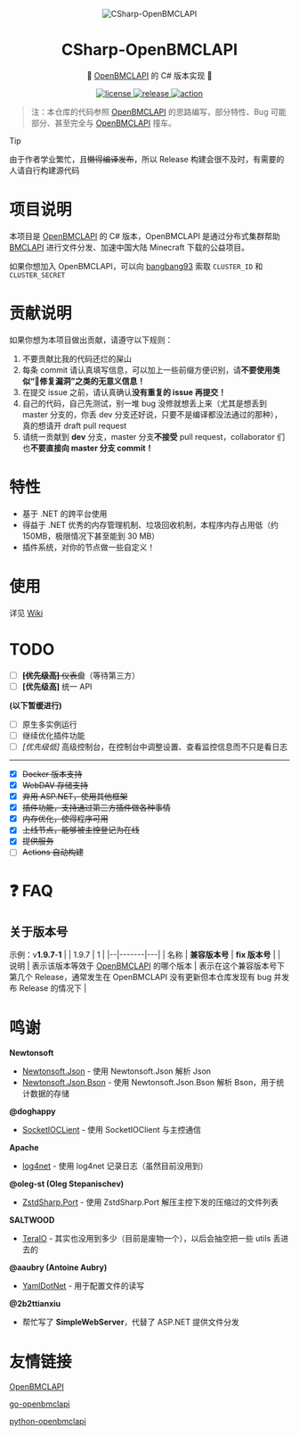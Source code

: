 ﻿<div align="center">

![CSharp-OpenBMCLAPI](https://github.com/SALTWOOD/CSharp-OpenBMCLAPI/assets/105980161/20b4b593-4ab9-445b-8a4b-6e329aa041c2)

# CSharp-OpenBMCLAPI
🎉 [OpenBMCLAPI](https://github.com/bangbang93/openbmclapi) 的 C# 版本实现 🎉

  <a href="https://raw.githubusercontent.com/Mrs4s/go-cqhttp/master/LICENSE">
    <img src="https://img.shields.io/github/license/SALTWOOD/CSharp-OpenBMCLAPI" alt="license">
  </a>
  <a href="https://github.com/Mrs4s/go-cqhttp/releases">
    <img src="https://img.shields.io/github/v/release/SALTWOOD/CSharp-OpenBMCLAPI?color=blueviolet&include_prereleases" alt="release">
  </a>
  <a href="https://github.com/SALTWOOD/CSharp-OpenBMCLAPI/actions">
    <img src="https://github.com/SALTWOOD/CSharp-OpenBMCLAPI/workflows/.NET/badge.svg" alt="action">
  </a>
</div>

> 注：本仓库的代码参照 [OpenBMCLAPI](https://github.com/bangbang93/openbmclapi) 的思路编写，部分特性、Bug 可能部分、甚至完全与 [OpenBMCLAPI](https://github.com/bangbang93/openbmclapi) 撞车。

> [!TIP]
> 由于作者学业繁忙，且~~懒得编译发布~~，所以 Release 构建会很不及时，有需要的人请自行构建源代码

# 项目说明

本项目是 [OpenBMCLAPI](https://github.com/bangbang93/openbmclapi) 的 C# 版本，OpenBMCLAPI 是通过分布式集群帮助 [BMCLAPI](https://bmclapidoc.bangbang93.com/) 进行文件分发、加速中国大陆 Minecraft 下载的公益项目。

如果你想加入 OpenBMCLAPI，可以向 [bangbang93](https://github.com/bangbang93) 索取 `CLUSTER_ID` 和 `CLUSTER_SECRET`

# 贡献说明

如果你想为本项目做出贡献，请遵守以下规则：
1. 不要贡献比我的代码还烂的屎山
2. 每条 commit 请认真填写信息，可以加上一些前缀方便识别，请**不要使用类似“🐛修复漏洞”之类的无意义信息！**
3. 在提交 issue 之前，请认真确认**没有重复的 issue 再提交！**
4. 自己的代码，自己先测试，别一堆 bug 没修就想丢上来（尤其是想丢到 master 分支的，你丢 dev 分支还好说，只要不是编译都没法通过的那种），真的想请开 draft pull request
5. 请统一贡献到 **dev** 分支，master 分支**不接受** pull request，collaborator 们也**不要直接向 master 分支 commit！**


# 特性

- 基于 .NET 的跨平台使用
- 得益于 .NET 优秀的内存管理机制、垃圾回收机制，本程序内存占用低（约 150MB，极限情况下甚至能到 30 MB）
- 插件系统，对你的节点做一些自定义！

# 使用

详见 [Wiki](https://github.com/SALTWOOD/CSharp-OpenBMCLAPI/wiki)

# TODO

- [ ] ~~**[优先级高]** 仪表盘~~（等待第三方）
- [ ] **[优先级高]** 统一 API

**(以下暂缓进行)**

- [ ] 原生多实例运行
- [ ] 继续优化插件功能
- [ ] *[优先级低]* 高级控制台，在控制台中调整设置、查看监控信息而不只是看日志
___
- [x] ~~Docker 版本支持~~
- [x] ~~WebDAV 存储支持~~
- [x] ~~弃用 ASP.NET，使用其他框架~~
- [x] ~~插件功能，支持通过第三方插件做各种事情~~
- [x] ~~内存优化，使得程序可用~~
- [x] ~~上线节点，能够被主控登记为在线~~
- [x] ~~提供服务~~
- [ ] ~~Actions 自动构建~~

# ❓ FAQ
## 关于版本号
示例：v**1.9.7**-**1**
|  | 1.9.7 | 1 |
|--|-------|---|
| 名称 | **兼容版本号** | **fix 版本号** |
| 说明 | 表示该版本等效于 [OpenBMCLAPI](https://github.com/bangbang93/openbmclapi) 的哪个版本 | 表示在这个兼容版本号下第几个 Release，通常发生在 OpenBMCLAPI 没有更新但本仓库发现有 bug 并发布 Release 的情况下 |

# 鸣谢

**Newtonsoft**
- [Newtonsoft.Json](https://www.newtonsoft.com/json) - 使用 Newtonsoft.Json 解析 Json
- [Newtonsoft.Json.Bson](https://www.newtonsoft.com/json) - 使用 Newtonsoft.Json.Bson 解析 Bson，用于统计数据的存储

**@doghappy**
- [SocketIOCLient](https://github.com/doghappy/socket.io-client-csharp) - 使用 SocketIOClient 与主控通信

**Apache**
- [log4net](https://logging.apache.org/log4net/) - 使用 log4net 记录日志（虽然目前没用到）

**@oleg-st (Oleg Stepanischev)**
- [ZstdSharp.Port](https://github.com/oleg-st/ZstdSharp) - 使用 ZstdSharp.Port 解压主控下发的压缩过的文件列表

**SALTWOOD**
- [TeraIO](https://github.com/SALTWOOD/TeraIO) - 其实也没用到多少（目前是废物一个），以后会抽空把一些 utils 丢进去的

**@aaubry (Antoine Aubry)**
- [YamlDotNet](https://github.com/aaubry/YamlDotNet) - 用于配置文件的读写

**@2b2ttianxiu**
- 帮忙写了 **SimpleWebServer**，代替了 ASP.NET 提供文件分发

# 友情链接

[OpenBMCLAPI](https://github.com/bangbang93/openbmclapi)

[go-openbmclapi](https://github.com/LiterMC/go-openbmclapi)

[python-openbmclapi](https://github.com/TTB-Network/python-openbmclapi)
